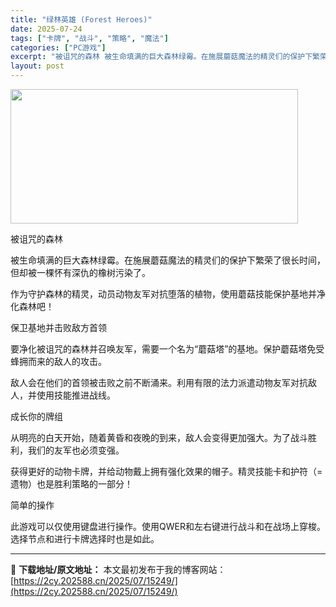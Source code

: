 ```yaml
---
title: "绿林英雄 (Forest Heroes)"
date: 2025-07-24
tags: ["卡牌", "战斗", "策略", "魔法"]
categories: ["PC游戏"]
excerpt: "被诅咒的森林 被生命填满的巨大森林绿霉。在施展蘑菇魔法的精灵们的保护下繁荣了很长时间，但却被一棵怀有深仇的橡树污染了。 作为守护森林的精灵，动员动物友军对抗堕落的植物，使用蘑菇技能保护基地并净化森林吧！ 保卫基地并击败敌方首领 要净化被诅咒的森林并召唤友军，需要一个名为“蘑菇塔”的基地。保护蘑菇塔免&hellip;"
layout: post
---
```


<img class="aligncenter size-full wp-image-15215" src="https://2cy.202588.cn/wp-content/uploads/2025/07/2025072414260273.webp" alt="" width="460" height="215" />

被诅咒的森林

被生命填满的巨大森林绿霉。在施展蘑菇魔法的精灵们的保护下繁荣了很长时间，但却被一棵怀有深仇的橡树污染了。

作为守护森林的精灵，动员动物友军对抗堕落的植物，使用蘑菇技能保护基地并净化森林吧！

保卫基地并击败敌方首领

要净化被诅咒的森林并召唤友军，需要一个名为“蘑菇塔”的基地。保护蘑菇塔免受蜂拥而来的敌人的攻击。

敌人会在他们的首领被击败之前不断涌来。利用有限的法力派遣动物友军对抗敌人，并使用技能推进战线。

成长你的牌组

从明亮的白天开始，随着黄昏和夜晚的到来，敌人会变得更加强大。为了战斗胜利，我们的友军也必须变强。

获得更好的动物卡牌，并给动物戴上拥有强化效果的帽子。精灵技能卡和护符（=遗物）也是胜利策略的一部分！

简单的操作

此游戏可以仅使用键盘进行操作。使用QWER和左右键进行战斗和在战场上穿梭。选择节点和进行卡牌选择时也是如此。

---
📖 **下载地址/原文地址：** 本文最初发布于我的博客网站：[https://2cy.202588.cn/2025/07/15249/](https://2cy.202588.cn/2025/07/15249/)

